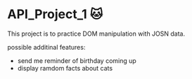 # API_Project_1 :cat:

This project is to practice DOM manipulation with JOSN data.

possible additinal features:
- send me reminder of birthday coming up 
- display ramdom facts about cats
 
